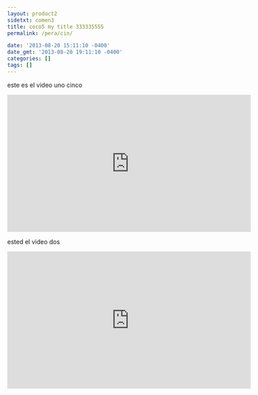 ```yaml
---
layout: product2
sidetxt: comen3
title: coco5 my title 333335555
permalink: /pera/cin/

date: '2013-08-20 15:11:10 -0400'
date_gmt: '2013-08-20 19:11:10 -0400'
categories: []
tags: []
---
```

este es el video uno cinco

<iframe width="560" height="315" src="https://www.youtube.com/embed/qP1otWf9ER4" frameborder="0" allow="autoplay; encrypted-media" allowfullscreen></iframe>

ested el video  dos

<iframe width="560" height="315" src="https://www.youtube.com/embed/qP1otWf9ER4" frameborder="0" allow="autoplay; encrypted-media" allowfullscreen></iframe>
